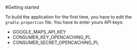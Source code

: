 #Getting started

To build the application for the first time, you have to edit the `gradle.properties` file.
You have to enter yours API keys:
- GOOGLE_MAPS_API_KEY
- CONSUMER_KEY_OPENCACHING_PL
- CONSUMER_SECRET_OPENCACHING_PL